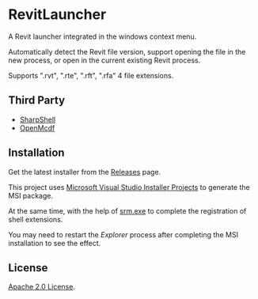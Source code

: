 # RevitLauncher

A Revit launcher integrated in the windows context menu.

Automatically detect the Revit file version, support opening the file in the new process, or open in the current existing Revit process.

Supports ".rvt", ".rte", ".rft", ".rfa" 4 file extensions.

## Third Party 

- [SharpShell](https://github.com/dwmkerr/sharpshell)
- [OpenMcdf](https://github.com/ironfede/openmcdf)

## Installation

Get the latest installer from the [Releases](https://github.com/Zhuangkh/RevitLauncher/releases) page.

This project uses [Microsoft Visual Studio Installer Projects](https://marketplace.visualstudio.com/items?itemName=VisualStudioClient.MicrosoftVisualStudio2017InstallerProjects) to generate the MSI package.

At the same time, with the help of [srm.exe](https://www.nuget.org/packages/ServerRegistrationManager) to complete the registration of shell extensions.

You may need to restart the *Explorer* process after completing the MSI installation to see the effect.

## License

[Apache 2.0 License](./LICENSE).
